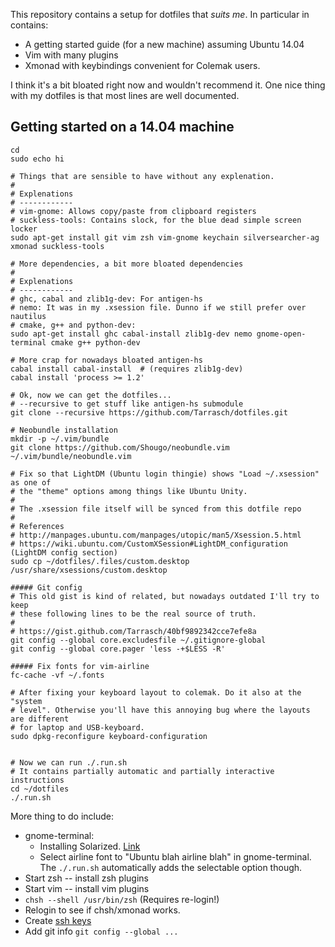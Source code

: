 This repository contains a setup for dotfiles that *suits me*. In particular in contains:

 * A getting started guide (for a new machine) assuming Ubuntu 14.04
 * Vim with many plugins
 * Xmonad with keybindings convenient for Colemak users.

I think it's a bit bloated right now and wouldn't recommend it. One nice thing
with my dotfiles is that most lines are well documented.

## Getting started on a 14.04 machine

```{bash}
cd
sudo echo hi

# Things that are sensible to have without any explenation.
#
# Explenations
# ------------
# vim-gnome: Allows copy/paste from clipboard registers
# suckless-tools: Contains slock, for the blue dead simple screen locker
sudo apt-get install git vim zsh vim-gnome keychain silversearcher-ag xmonad suckless-tools

# More dependencies, a bit more bloated dependencies
#
# Explenations
# ------------
# ghc, cabal and zlib1g-dev: For antigen-hs
# nemo: It was in my .xsession file. Dunno if we still prefer over nautilus
# cmake, g++ and python-dev:
sudo apt-get install ghc cabal-install zlib1g-dev nemo gnome-open-terminal cmake g++ python-dev

# More crap for nowadays bloated antigen-hs
cabal install cabal-install  # (requires zlib1g-dev)
cabal install 'process >= 1.2'

# Ok, now we can get the dotfiles...
# --recursive to get stuff like antigen-hs submodule
git clone --recursive https://github.com/Tarrasch/dotfiles.git

# Neobundle installation
mkdir -p ~/.vim/bundle
git clone https://github.com/Shougo/neobundle.vim ~/.vim/bundle/neobundle.vim

# Fix so that LightDM (Ubuntu login thingie) shows "Load ~/.xsession" as one of
# the "theme" options among things like Ubuntu Unity.
#
# The .xsession file itself will be synced from this dotfile repo
#
# References
# http://manpages.ubuntu.com/manpages/utopic/man5/Xsession.5.html
# https://wiki.ubuntu.com/CustomXSession#LightDM_configuration (LightDM config section)
sudo cp ~/dotfiles/.files/custom.desktop /usr/share/xsessions/custom.desktop

##### Git config
# This old gist is kind of related, but nowadays outdated I'll try to keep
# these following lines to be the real source of truth.
#
# https://gist.github.com/Tarrasch/40bf9892342cce7efe8a
git config --global core.excludesfile ~/.gitignore-global
git config --global core.pager 'less -+$LESS -R'

##### Fix fonts for vim-airline
fc-cache -vf ~/.fonts

# After fixing your keyboard layout to colemak. Do it also at the "system
# level". Otherwise you'll have this annoying bug where the layouts are different
# for laptop and USB-keyboard.
sudo dpkg-reconfigure keyboard-configuration


# Now we can run ./.run.sh
# It contains partially automatic and partially interactive instructions
cd ~/dotfiles
./.run.sh
```

More thing to do include:

  * gnome-terminal:
    * Installing Solarized. [Link](https://github.com/Anthony25/gnome-terminal-colors-solarized)
    * Select airline font to "Ubuntu blah airline blah" in gnome-terminal. The
      `./.run.sh` automatically adds the selectable option though.
  * Start zsh -- install zsh plugins
  * Start vim -- install vim plugins
  * `chsh --shell /usr/bin/zsh` (Requires re-login!)
  * Relogin to see if chsh/xmonad works.
  * Create [ssh keys](https://help.github.com/articles/generating-ssh-keys/#platform-linux)
  * Add git info `git config --global ...`

